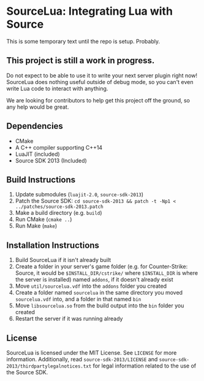# SourceLua: Integrating Lua with Source #

This is some temporary text until the repo is setup. Probably.

## This project is still a work in progress. ##

Do not expect to be able to use it to write your next server plugin right
now! SourceLua does nothing useful outside of debug mode, so you can't even
write Lua code to interact with anything.

We are looking for contributors to help get this project off the ground,
so any help would be great.

## Dependencies ##

- CMake
- A C++ compiler supporting C++14
- LuaJIT (included)
- Source SDK 2013 (Included)

## Build Instructions ##

1. Update submodules (`luajit-2.0`, `source-sdk-2013`)
2. Patch the Source SDK:
  `cd source-sdk-2013 && patch -t -Np1 < ../patches/source-sdk-2013.patch`
3. Make a build directory (e.g. `build`)
4. Run CMake (`cmake ..`)
5. Run Make (`make`)

## Installation Instructions ##

1. Build SourceLua if it isn't already built
2. Create a folder in your server's game folder (e.g. for Counter-Strike:
   Source, it would be `$INSTALL_DIR/cstrike/` where `$INSTALL_DIR` is where
   the server is installed) named `addons`, if it doesn't already exist
3. Move `util/sourcelua.vdf` into the `addons` folder you created
3. Create a folder named `sourcelua` in the same directory you moved
   `sourcelua.vdf` into, and a folder in that named `bin`
4. Move `libsourcelua.so` from the build output into the `bin` folder you
   created
5. Restart the server if it was running already

## License ##

SourceLua is licensed under the MIT License. See `LICENSE` for more
information. Additionally, read `source-sdk-2013/LICENSE` and
`source-sdk-2013/thirdpartylegalnotices.txt` for legal information related to
the use of the Source SDK.